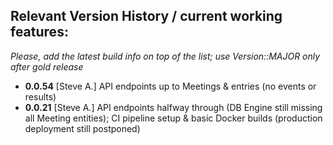 ## Relevant Version History / current working features:

_Please, add the latest build info on top of the list; use Version::MAJOR only after gold release_

- **0.0.54** [Steve A.] API endpoints up to Meetings & entries (no events or results)
- **0.0.21** [Steve A.] API endpoints halfway through (DB Engine still missing all Meeting entities); CI pipeline setup & basic Docker builds (production deployment still postponed)
